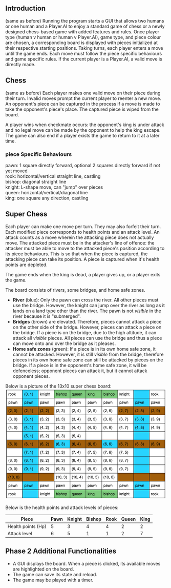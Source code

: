 ## Introduction 
(same as before)
Running the program starts a GUI that allows two humans or one human and a Player.AI to enjoy a standard game of chess or a
newly designed chess-based game with added features and rules. Once player type (human v human or human v Player.AI), game
type, and piece colour are chosen, a corresponding board is displayed with pieces initialized at their respective
starting positions. Taking turns, each player enters a move until the game ends. Each move must follow the piece
specific behaviours and game specific rules. If the current player is a Player.AI, a valid move is directly made.

## Chess
(same as before)
Each player makes one valid move on their piece during their turn. Invalid moves prompt the current player to reenter a
new move. An opponent's piece can be captured in the process if a move is made to take the opponent's piece's place. The
captured piece is wiped from the board.

A player wins when checkmate occurs: the opponent's king is under attack and no legal move can be made by the opponent
to help the king escape. The game can also end if a player exists the game to return to it at a later time.

### piece Specific Behaviours
pawn: 1 square directly forward, optional 2 squares directly forward if not yet moved  
rook: horizontal/vertical straight line, castling  
bishop: diagonal straight line  
knight: L-shape move, can "jump" over pieces  
queen: horizontal/vertical/diagonal line  
king: one square any direction, castling

## Super Chess

Each player can make one move per turn. They may also forfeit their turn. Each modified piece corresponds to health 
points and an attack level. An attack counts as a move wherein the attacking piece does not actually move. The attacked 
piece must be in the attacker's line of offence: the attacker must be able to move to the attacked piece's position 
according to its piece behaviours. This is so that when the piece is captured, the attacking piece can take its 
position. A piece is captured when it's health points are depleted.

The game ends when the king is dead, a player gives up, or a player exits the game.

The board consists of rivers, some bridges, and home safe zones. 
* **River** (blue): Only the pawn can cross the river. All other pieces must use the bridge. However, the knight can jump over
the river as long as it lands on a land type other than the river. The pawn is not *visible* in the river because it is 
"submerged". 
* **Bridges** (brown) are elevated. Therefore, pieces cannot attack a piece on the other side of the bridge. However, 
pieces can attack a piece on the bridge. If a piece is on the bridge, due to the high altitude, it can attack all 
*visible* pieces. All pieces can use the bridge and thus a piece can move onto and over the bridge as it pleases.
* **Home safe zones** (green): If a piece is in its own home safe zone, it cannot be attacked. However, it is still 
*visible* from the bridge, therefore pieces in its own home safe zone can still be attacked by pieces on the bridge. If 
a piece is in the opponent's home safe zone, it will be defenceless; opponent pieces can attack it, but it cannot 
attack opponent pieces.

Below is a picture of the 13x10 super chess board:  
![](SuperChessBoard.png)

Below is the health points and attack levels of pieces:  

|Piece|Pawn|Knight|Bishop|Rook|Queen|King|
|---|---|---|---|---|---|---|
|Health points (Hp)|5|3|4|4|2|2|
|Attack level      |6|5|1|1|2|7|

## Phase 2 Additional Functionalities

* A GUI displays the board. When a piece is clicked, its available moves are highlighted on the board.
* The game can save its state and reload.
* The game may be played with a timer.